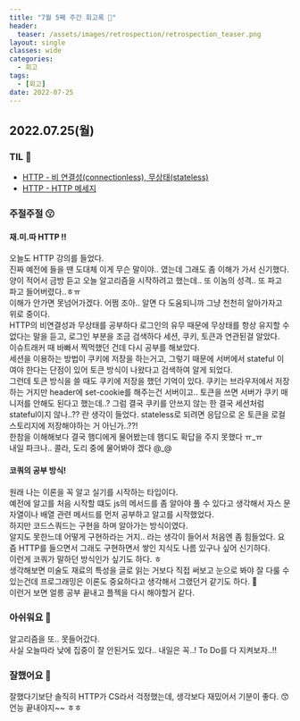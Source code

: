 ```yaml
---
title: "7월 5째 주간 회고록 🙂"
header:
  teaser: /assets/images/retrospection/retrospection_teaser.png
layout: single
classes: wide
categories:
  - 회고
tags:
  - [회고]
date: 2022-07-25
---
```


## 2022.07.25(월)

### TIL 🧐

- [HTTP - 비 연결성(connectionless), 무상태(stateless)](https://jindonyy.github.io/TIL/http/HTTP/)
- [HTTP - HTTP 메세지](http://127.0.0.1:4000/http/HTTP_message/)

### 주절주절 😗

#### 재.미.따 HTTP !!

오늘도 HTTP 강의를 들었다.  
진짜 예전에 들을 땐 도대체 이게 무슨 말이야.. 였는데 그래도 좀 이해가 가서 신기했다.  
양이 적어서 금방 듣고 오늘 알고리즘을 시작하려고 했는데.. 또 이놈의 성격.. 또 파고 파고 들어버렸다..ㅎㅠ  
이해가 안가면 못넘어가겠다. 어쩜 조아.. 알면 다 도움되니까 그냥 천천히 알아가자고 위로 중이다.  
HTTP의 비연결성과 무상태를 공부하다 로그인의 유무 때문에 무상태를 항상 유지할 수 없다는 말을 듣고, 로그인 부분을 조금 검색하다 세션, 쿠키, 토큰과 연관된걸 알았다.  
이슈트래커 때 바빠서 찍먹했던 건데 다시 공부를 해보았다.  
세션을 이용하는 방법이 쿠키에 저장을 하는거고, 그렇기 때문에 서버에서 stateful 이여야 한다는 단점이 있어 토큰 방식이 나왔다고 검색하여 알게 되었다.  
그런데 토큰 방식을 쓸 때도 쿠키에 저장을 했던 기억이 있다. 쿠키는 브라우저에서 저장하는 거지만 header에 set-cookie를 해주는건 서버이고.. 토큰을 쓰면 서버가 쿠키 매니저를 안해도 된다고 했는데..? 그럼 결국 쿠키를 안쓰지 않는 한 결국 세션처럼 stateful이지 않나..?? 란 생각이 들었다. stateless로 되려면 응답으로 온 토큰을 로컬 스토리지에 저장해야하는 거 아닌가..??!  
한참을 이해해보다 결국 햄디에게 물어봤는데 햄디도 확답을 주지 못했다 ㅠ\_ㅠ  
내일 파크나.. 콜라, 도리 중에 물어봐야 겠다 @\_@

#### 코쿼의 공부 방식!

원래 나는 이론을 꼭 알고 실기를 시작하는 타입이다.  
예전에 알고를 처음 시작할 떄도 js의 메서드를 좀 알아야 풀 수 있다고 생각해서 자스 문자열이나 배열 관련 메서드를 먼저 공부하고 알고를 시작했었다.  
하지만 코드스쿼드는 구현을 하며 알아가는 방식이였다.  
알지도 못한느데 어떻게 구현하라는 거지.. 라는 생각이 들어서 처음엔 좀 힘들었다.
요즘 HTTP를 들으면서 그래도 구현하면서 쌓인 지식도 나름 있구나 싶어 신기하다.  
이런게 코쿼가 말하던 방식인가 싶기도 하다. ㅎ  
생각해보면 미술도 재료의 특성을 글로 읽는 거보다 직접 써보고 눈으로 봐야 잘 다룰 수 있는건데 프로그래밍은 이론도 중요하다고 생각해서 그랬던거 같기도 하다. 🤔  
이런거 보면 얼릉 공부 끝내고 플젝을 다시 해야할거 같다.

### 아쉬워요 🙁

알고리즘을 또.. 못들어갔다.  
사실 오늘따라 낮에 집중이 잘 안된거도 있다.. 내일은 꼭..! To Do를 다 지켜보자..!!

### 잘했어요 🙂

잘했다기보단 솔직히 HTTP가 CS라서 걱정했는데, 생각보다 재밌어서 기분이 좋다. 😙  
언능 끝내야지~~ ㅎㅎ
